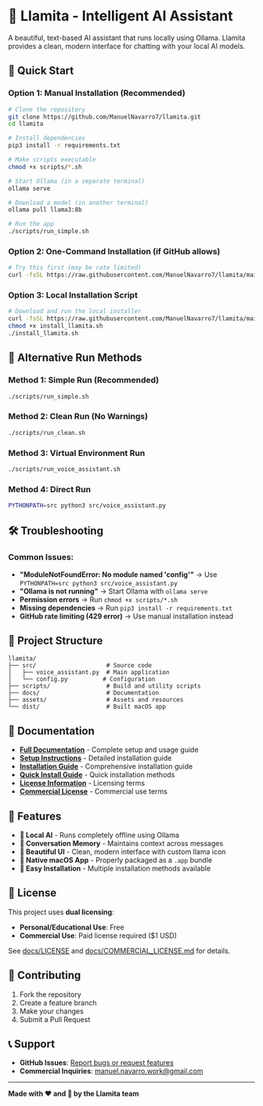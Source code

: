 # 🦙 Llamita - Intelligent AI Assistant

A beautiful, text-based AI assistant that runs locally using Ollama. Llamita provides a clean, modern interface for chatting with your local AI models.

## 🚀 Quick Start

### Option 1: Manual Installation (Recommended)
```bash
# Clone the repository
git clone https://github.com/ManuelNavarro7/llamita.git
cd llamita

# Install dependencies
pip3 install -r requirements.txt

# Make scripts executable
chmod +x scripts/*.sh

# Start Ollama (in a separate terminal)
ollama serve

# Download a model (in another terminal)
ollama pull llama3:8b

# Run the app
./scripts/run_simple.sh
```

### Option 2: One-Command Installation (if GitHub allows)
```bash
# Try this first (may be rate limited)
curl -fsSL https://raw.githubusercontent.com/ManuelNavarro7/llamita/main/scripts/install_everything.sh | bash
```

### Option 3: Local Installation Script
```bash
# Download and run the local installer
curl -fsSL https://raw.githubusercontent.com/ManuelNavarro7/llamita/main/scripts/install_local.sh > install_llamita.sh
chmod +x install_llamita.sh
./install_llamita.sh
```

## 🔧 Alternative Run Methods

### Method 1: Simple Run (Recommended)
```bash
./scripts/run_simple.sh
```

### Method 2: Clean Run (No Warnings)
```bash
./scripts/run_clean.sh
```

### Method 3: Virtual Environment Run
```bash
./scripts/run_voice_assistant.sh
```

### Method 4: Direct Run
```bash
PYTHONPATH=src python3 src/voice_assistant.py
```

## 🛠️ Troubleshooting

### Common Issues:
- **"ModuleNotFoundError: No module named 'config'"** → Use `PYTHONPATH=src python3 src/voice_assistant.py`
- **"Ollama is not running"** → Start Ollama with `ollama serve`
- **Permission errors** → Run `chmod +x scripts/*.sh`
- **Missing dependencies** → Run `pip3 install -r requirements.txt`
- **GitHub rate limiting (429 error)** → Use manual installation instead

## 📁 Project Structure

```
llamita/
├── src/                    # Source code
│   ├── voice_assistant.py  # Main application
│   └── config.py          # Configuration
├── scripts/                # Build and utility scripts  
├── docs/                   # Documentation
├── assets/                 # Assets and resources
└── dist/                   # Built macOS app
```

## 📖 Documentation

- **[Full Documentation](docs/README.md)** - Complete setup and usage guide
- **[Setup Instructions](docs/SETUP_INSTRUCTIONS.md)** - Detailed installation guide
- **[Installation Guide](docs/INSTALLATION_GUIDE.md)** - Comprehensive installation guide
- **[Quick Install Guide](docs/QUICK_INSTALL.md)** - Quick installation methods
- **[License Information](docs/LICENSE)** - Licensing terms
- **[Commercial License](docs/COMMERCIAL_LICENSE.md)** - Commercial use terms

## 🎯 Features

- **🤖 Local AI** - Runs completely offline using Ollama
- **💬 Conversation Memory** - Maintains context across messages
- **🎨 Beautiful UI** - Clean, modern interface with custom llama icon
- **📱 Native macOS App** - Properly packaged as a `.app` bundle
- **🔧 Easy Installation** - Multiple installation methods available

## 📝 License

This project uses **dual licensing**:
- **Personal/Educational Use**: Free
- **Commercial Use**: Paid license required ($1 USD)

See [docs/LICENSE](docs/LICENSE) and [docs/COMMERCIAL_LICENSE.md](docs/COMMERCIAL_LICENSE.md) for details.

## 🤝 Contributing

1. Fork the repository
2. Create a feature branch
3. Make your changes
4. Submit a Pull Request

## 📞 Support

- **GitHub Issues**: [Report bugs or request features](https://github.com/ManuelNavarro7/llamita/issues)
- **Commercial Inquiries**: manuel.navarro.work@gmail.com

---

**Made with ❤️ and 🦙 by the Llamita team**
